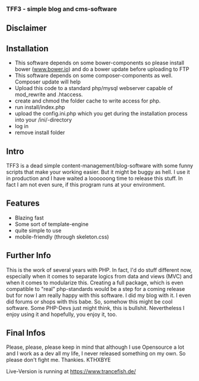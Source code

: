 ### TFF3 - simple blog and cms-software ###

## Disclaimer

## Installation ##
- This software depends on some bower-components so please install bower (www.bower.io) and do a bower update before uploading to FTP
- This software depends on some composer-components as well. Composer update will help
- Upload this code to a standard php/mysql webserver capable of mod_rewrite and .htaccess. 
- create and chmod the folder cache to write access for php. 
- run install/index.php
- upload the config.ini.php which you get during the installation process into your /ini/-directory
- log in
- remove install folder


## Intro ##
TFF3 is a dead simple content-management/blog-software with some funny scripts that make your working easier. But it might be buggy as hell. I use it in production and I have waited a loooooong time to release this stuff. In fact I am not even sure, if this program runs at your environment.

## Features ##
- Blazing fast
- Some sort of template-engine
- quite simple to use
- mobile-friendly (through skeleton.css)

## Further Info ##
This is the work of several years with PHP. In fact, I'd do stuff different now, especially when it comes to separate logics from data and views (MVC) and when it comes to modularize this. Creating a full package, which is even compatible to "real" php-standards would be a step for a coming release but for now I am really happy with this software. I did my blog with it. I even did forums or shops with this babe. So, somehow this might be cool software. Some PHP-Devs just might think, this is bullshit. Nevertheless I enjoy using it and hopefully, you enjoy it, too.

## Final Infos ##

Please, please, please keep in mind that although I use Opensource a lot and I work as a dev all my life, I never released something on my own. So please don't fight me. Thankies. KTHXBYE


Live-Version is running at https://www.trancefish.de/